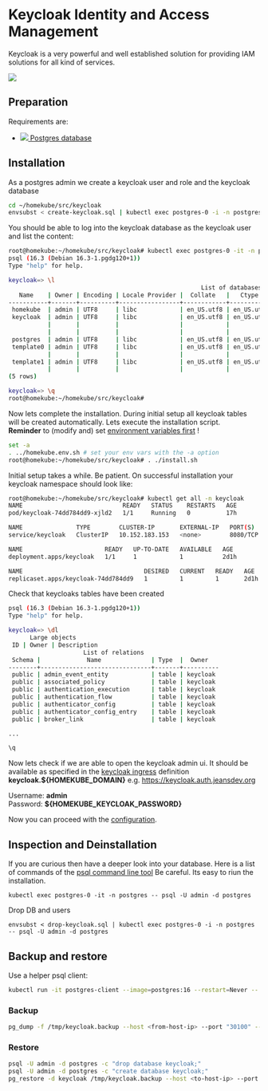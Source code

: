 # Keycloak Identity and Access Management

Keycloak is a very powerful and well established solution for providing IAM solutions for all kind of services.

[![](images/keycloak/0-keycloak-org.png)](https://www.keycloak.org)

## Preparation

Requirements are:

- ![](images/ico/color/homekube_16.png)[ Postgres database](postgres.md)

## Installation

As a postgres admin we create a keycloak user and role and the keycloak database

```bash
cd ~/homekube/src/keycloak
envsubst < create-keycloak.sql | kubectl exec postgres-0 -i -n postgres -- psql -U admin -d postgres
```

You should be able to log into the keycloak database as the keycloak user and list the content:

```bash
root@homekube:~/homekube/src/keycloak# kubectl exec postgres-0 -it -n postgres -- psql -U keycloak -d keycloak
psql (16.3 (Debian 16.3-1.pgdg120+1))
Type "help" for help.

keycloak=> \l
                                                      List of databases
   Name    | Owner | Encoding | Locale Provider |  Collate   |   Ctype    | ICU Locale | ICU Rules |    Access privileges
-----------+-------+----------+-----------------+------------+------------+------------+-----------+-------------------------
 homekube  | admin | UTF8     | libc            | en_US.utf8 | en_US.utf8 |            |           |
 keycloak  | admin | UTF8     | libc            | en_US.utf8 | en_US.utf8 |            |           | =Tc/admin              +
           |       |          |                 |            |            |            |           | admin=CTc/admin        +
           |       |          |                 |            |            |            |           | keycloak_role=CTc/admin
 postgres  | admin | UTF8     | libc            | en_US.utf8 | en_US.utf8 |            |           |
 template0 | admin | UTF8     | libc            | en_US.utf8 | en_US.utf8 |            |           | =c/admin               +
           |       |          |                 |            |            |            |           | admin=CTc/admin
 template1 | admin | UTF8     | libc            | en_US.utf8 | en_US.utf8 |            |           | =c/admin               +
           |       |          |                 |            |            |            |           | admin=CTc/admin
(5 rows)

keycloak=> \q
root@homekube:~/homekube/src/keycloak#
```

Now lets complete the installation. During initial setup all keycloak tables will be created automatically.
Lets execute the installation script.  
**Reminder** to (modify and) set [environment variables first](../src/homekube.env.sh) !

```bash
set -a
. ../homekube.env.sh # set your env vars with the -a option
root@homekube:~/homekube/src/keycloak# . ./install.sh
```

Initial setup takes a while. Be patient.
On successful installation your keycloak namespace should look like:

```bash
root@homekube:~/homekube/src/keycloak# kubectl get all -n keycloak
NAME                            READY   STATUS    RESTARTS   AGE
pod/keycloak-74dd784dd9-xjld2   1/1     Running   0          17h

NAME               TYPE        CLUSTER-IP       EXTERNAL-IP   PORT(S)    AGE
service/keycloak   ClusterIP   10.152.183.153   <none>        8080/TCP   2d1h

NAME                       READY   UP-TO-DATE   AVAILABLE   AGE
deployment.apps/keycloak   1/1     1            1           2d1h

NAME                                  DESIRED   CURRENT   READY   AGE
replicaset.apps/keycloak-74dd784dd9   1         1         1       2d1h
```

Check that keycloaks tables have been created

```bash
psql (16.3 (Debian 16.3-1.pgdg120+1))
Type "help" for help.

keycloak=> \dl
      Large objects
 ID | Owner | Description
                     List of relations
 Schema |             Name              | Type  |  Owner
--------+-------------------------------+-------+----------
 public | admin_event_entity            | table | keycloak
 public | associated_policy             | table | keycloak
 public | authentication_execution      | table | keycloak
 public | authentication_flow           | table | keycloak
 public | authenticator_config          | table | keycloak
 public | authenticator_config_entry    | table | keycloak
 public | broker_link                   | table | keycloak

...

\q
```

Now lets check if we are able to open the keycloak admin ui. It should be available as specified in the [keycloak ingress](../src/keycloak/ingress.yaml) definition
**keycloak.${HOMEKUBE_DOMAIN}** e.g. https://keycloak.auth.jeansdev.org

Username: **admin**  
Password: **${HOMEKUBE_KEYCLOAK_PASSWORD}**

Now you can proceed with the [configuration](keycloak-configuration.md).

## Inspection and Deinstallation

If you are curious then have a deeper look into your database.
Here is a list of commands of the [psql command line tool](https://www.postgresql.org/docs/current/app-psql.html)
Be careful. Its easy to riun the installation.

```
kubectl exec postgres-0 -it -n postgres -- psql -U admin -d postgres
```

Drop DB and users

```
envsubst < drop-keycloak.sql | kubectl exec postgres-0 -i -n postgres -- psql -U admin -d postgres
```

## Backup and restore

Use a helper psql client:

```bash
kubectl run -it postgres-client --image=postgres:16 --restart=Never -- bash
```

### Backup

```bash
pg_dump -f /tmp/keycloak.backup --host <from-host-ip> --port "30100" --username "keycloak" --format=c -v keycloak
```

### Restore

```bash
psql -U admin -d postgres -c "drop database keycloak;"
psql -U admin -d postgres -c "create database keycloak;"
pg_restore -d keycloak /tmp/keycloak.backup --host <to-host-ip> --port "30100" --username "admin" --format=c
```
